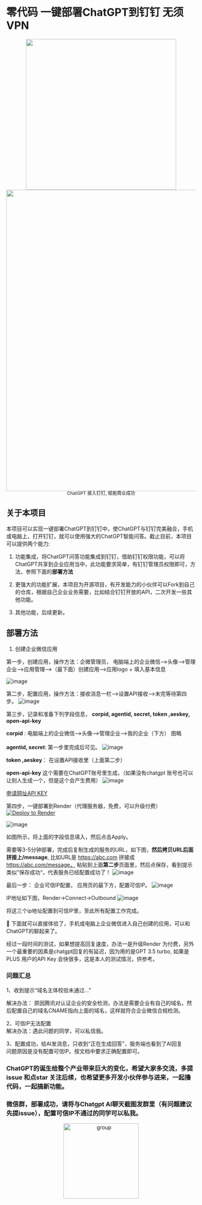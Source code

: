 # 零代码 一键部署ChatGPT到钉钉 无须VPN<br/>



<div align="center">
    <img src="https://user-images.githubusercontent.com/12178686/233244040-7ab04261-79d7-4588-b8b1-18fc64d9f040.png" width="400px">
</div>
<div align="center">
    <img src="https://user-images.githubusercontent.com/12178686/233246963-9f7e5eb0-d78f-4286-8536-2f4e9f9bee11.png" width="800px">
</div>

<div align="center"  style="font-size: 12px; line-height: 12px;">
   ChatGPT 接入钉钉, 赋能商业成功
</div>

## 关于本项目
本项目可以实现一键部署ChatGPT到钉钉中，使ChatGPT与钉钉完美融合，手机或电脑上，打开钉钉，就可以使用强大的ChatGPT智能问答。截止目前，本项目可以提供两个能力:<br>

1. 功能集成，将ChatGPT问答功能集成到钉钉，借助钉钉权限功能，可以将ChatGPT共享到企业应用当中，此功能要求简单，有钉钉管理员权限即可，方法，参照下面的**部署方法**
2. 更强大的功能扩展，本项目为开源项目，有开发能力的小伙伴可以Fork到自己的仓库，根据自己企业业务需要，比如结合钉钉开放的API，二次开发一些其他功能。

3. 其他功能，后续更新。


## 部署方法

1. 创建企业微信应用<br>

第一步，创建应用，操作方法：企微管理员， 电脑端上的企业微信-->头像-->管理企业-->应用管理-->（最下面）创建应用-->应用logo + 填入基本信息

![image](https://user-images.githubusercontent.com/12178686/233253399-489b0905-9a4c-4b2e-8f5d-ed7e8dac0f6b.png)


第二步，配置应用，操作方法：接收消息一栏-->设置API接收-->未完等待第四步。
![image](https://user-images.githubusercontent.com/12178686/233256124-cc6334e3-90ff-43e7-8fe5-3dc0026226fb.png)

第三步，记录和准备下列字段信息， **corpid, agentid, secret, token ,aeskey, open-api-key**

**corpid** :  电脑端上的企业微信-->头像-->管理企业-->我的企业（下方） 图略<br/><br/>
**agentid, secret**: 第一步里完成后可见。
![image](https://user-images.githubusercontent.com/12178686/233275423-67281448-02ee-4e61-8586-0fe095351fb2.png)

**token ,aeskey**： 在设置API接收里（上面第二步）

**open-api-key**
这个需要在ChatGPT账号里生成，（如果没有chatgpt 账号也可以让别人生成一个，但是这个会产生费用） 
![image](https://user-images.githubusercontent.com/12178686/233278134-9d3fb914-9f3a-4049-b20e-3b0f237239f6.png)

[申请网址API KEY](https://platform.openai.com/account/api-keys)


第四步，一键部署到Render（代理服务器，免费，可以升级付费） 
<a href="https://render.com/deploy?repo=https://github.com/sytpb/chatgpt-wework-robot">
  <img src="https://render.com/images/deploy-to-render-button.svg" alt="Deploy to Render">
</a>

![image](https://user-images.githubusercontent.com/12178686/233276472-77ad1f07-e275-4bc2-a0fa-1c7d0b7172bc.png)

如图所示，将上面的字段信息填入，然后点击Apply。 


需要等3-5分钟部署，完成后复制生成的服务的URL，如下图，**然后拷贝URL后面拼接上/message**, 比如URL是 https://abc.com 拼接成 https://abc.com/message， 粘贴到上面**第二步**页面里，然后点保存，看到提示类似”保存成功“，代表服务已经配置成功了！
![image](https://user-images.githubusercontent.com/12178686/233277321-5392207b-58c5-4c6e-959e-de71518e4094.png)

最后一步： 企业可信IP配置， 应用页的最下方，配置可信IP。 
![image](https://user-images.githubusercontent.com/12178686/233280128-10dbcbdd-db47-47d2-91a0-8b20f2fd8893.png)

IP地址如下图，Render->Connect->Outbound 
![image](https://user-images.githubusercontent.com/12178686/233280575-8d92c978-cf06-4763-9443-694f495d3e16.png)

将这三个ip地址配置到可信IP里，至此所有配置工作完成。
<br/>

:100: 下面就可以直接体验了，手机或电脑上企业微信进入自己创建的应用，可以和ChatGPT的聊起来了。 

经过一段时间的测试，如果想提高回复速度，办法一是升级Render 为付费，另外一个最重要的因素是chatgpt回复的有延迟，因为用的是GPT 3.5 turbo, 如果是PLUS 用户的API Key 会快很多，这是本人的测试情况，供参考。

### 问题汇总

1、收到提示“域名主体校验未通过...” <br/>

解决办法： 原因腾讯对认证企业的安全检测，办法是需要企业有自己的域名，然后配置自己的域名CNAME指向上面的域名，这样就符合企业微信合规检测。

2、可信IP无法配置 <br/>
解决办法：遇此问题的同学，可以私信我。

3、配置成功，给AI发消息，只收到“正在生成回答”，服务端也看到了AI回复 <br/>
问题原因是没有配置可信IP。按文档中要求正确配置即可。


### ChatGPT的诞生给整个产业带来巨大的变化，希望大家多交流，多提issue 和点star 关注后续，也希望更多开发小伙伴参与进来，一起撸代码，一起搞新功能。

### 微信群，部署成功，请将与Chatgpt AI聊天截图发群里（有问题建议先提issue），配置可信IP不通过的同学可以私我。

<div align="center">
     <img src="https://user-images.githubusercontent.com/12178686/234575314-214a6c68-614c-43ee-9b51-492348534785.jpg" width="200px" alt="group">
</div>




